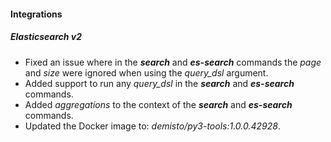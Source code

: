 #### Integrations
##### Elasticsearch v2
- Fixed an issue where in the ***search*** and ***es-search*** commands the *page* and *size* were ignored when using the *query_dsl* argument.
- Added support to run any *query_dsl* in the ***search*** and ***es-search*** commands.
- Added *aggregations* to the context of the ***search*** and ***es-search*** commands.
- Updated the Docker image to: *demisto/py3-tools:1.0.0.42928*.